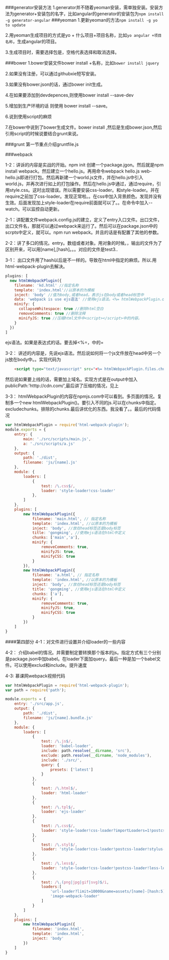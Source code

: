 ###generator安装方法
1.generator并不随着yeoman安装，需单独安装。安装方法为generator+安装包的名字，比如angular的generator的安装包为`npm install -g generator-angular`
###yeoman
1.更新yeoman的方法`npm install -g yo to update`

2.用yeoman生成项目的方式是yo + 什么项目+项目名称，比如`yo angular +项目名称`，生成angular的项目。

3.生成项目时，需要选择包是，空格代表选择和取消选择。

###bower
1.bower安装文件bower install +名称，比如`bower install jquery`

2.如果没有注册，可以通过githubxie短写安装。

3.如果没有bower.json的话，通过bower init生成。

4.在如果要添加到devdepences,则使用bower install --save-dev

5.增加到生产环境的话 则使用 bower install --save。

6.说到使用script的麻烦

7.在bower中说到了bower生成文件。bower install ,然后是生成bower.json,然后引用script的时候说要结合grunt来说。

###grunt
第一节重点介绍gruntfile.js


###webpack

1-2：讲诉的内容是实战的开始。npm init 创建一个package.jgon。然后就是npm install webpack。然后建立一个hello.js。再用命令webpack hello.js web-hello.js即进行打包。然后再新建一个world.js文件，并在hello.js中引入world.js，并再次进行如上的打包操作。然后在hello.js中通过，通过require，引用style.css。这时出现错误。所以需要安装css-loader。和style-loader。并在require之前加了css-loader。发现正常啦。。在css中加入背景颜色。发现并没有生效。后面发现加上style-loader在require前面就可以了。。在命令中加入--watch。可以监控自动更新。

2-1：讲配置文件webpack.config.js的建立，定义了entry入口文件。出口文件，出口文件名，那就可以通过webpack来运行了。然后可以在package.json中的scrpts中定义，就可以。npm run webpack。并且的话是有配置了其他的参数。

2-2：讲了多口的情况。entry。数组或者对象。用对象的时候。，输出的文件为了区别开来，可以用[name],[hash]。。。对应的文件是test3..

3-1： 出口文件用了hash以后是不一样的。导致在html中指定的麻烦。所以.用html-webpack-plugin去解决。

```javascript
plugins: [
  new htmlWebpackPlugin({
    filename: 'kd.html' //指定名称
    template: 'index.html'//以原本的为模板
    inject: 'body' //值为body,或者head。表示js在body或者head标签中
    data: 'webpack is use ejs语法' //使用ejs语法。<%= htmlWebpackPlugin.options.title %> 
    minify: {
      collapseWhitespace: true //删除html空白
      removeComments: true //删除注释
      minifyJS: true //压缩html文件中<script></script>中的内容。
    }
  })
]
```
ejs语法。如果是表达式的话。要去掉<%=，中的=

3-2： 讲述的内容是，先说ejs语法。然后说如何将一个js文件放在head中另一个js放在body中。。实现代码为
```html
	<script type="text/javascript" src="<%= htmlWebpackPlugin.files.chunks.a.entry %>"></script>

```
然后说如果要上线的话，需要加上域名。实现方式是在output中加入 publicPath:'htttp://cdn.com/',最后讲了压缩的情况，见上

3-3： htmlWebpackPlugin的内容在npmjs.com中可以看到。多页面的情况。复制多一个new htmlWebpackPlugin()。要引入不同的js.可以在chunks中指定。excludechunks。排除的chunks.最后讲优化的东西。我没看了。。最后的代码情况

```javascript
var htmlWebpackPlugin = require('html-webpack-plugin');
module.exports = {
	entry: {
		main: './src/scripts/main.js',
		a: './src/scripts/a.js'
	}, 
	output: {
		path: './dist',
		filename: 'js/[name].js'
	},
	module: {
		loaders: [
			{
				test: /\.css$/,
				loader: 'style-loader!css-loader'
			},
		]
	},
	plugins: [
		new htmlWebpackPlugin({
			filename: 'main.html', // 指定名称
			template: 'index.html', //以原本的为模板
			inject: 'body', //放在head标签还是body标签
			title: 'gongming', //使用ejs语法在html中定义
			chunks: ['main','a'],
			minify: {
				removeComments: true,
				minifyJS: true,
				minifyCSS: true
			}
		}),
		new htmlWebpackPlugin({
			filename: 'a.html', // 指定名称
			template: 'index.html', //以原本的为模板
			inject: 'body', //放在head标签还是body标签
			title: 'gongming', //使用ejs语法在html中定义
			chunks: ['a'],
			minify: {
				removeComments: true,
				minifyJS: true,
				minifyCSS: true
			}
		})
	]
}
```


####第四部分
4-1：对文件进行设置并介绍loader的一些内容


4-2： 介绍babel的情况。并需要制定要转换那个版本的js。指定方式有三个分别是package.json中加babel。在loader下面加query。最后一种是加一个babel文件。可以使用exclud和include。提升速度


4-3: 慕课网webpack视频代码


```javascript
var htmlWebpackPlugin = require('html-webpack-plugin');
var path = require('path');

module.exports = {
	entry: './src/app.js',
	output: {
		path: './dist',
		filename: 'js/[name].bundle.js'
	},
	module: {
		loaders: [
			{
				test: /\.js$/,
				loader: 'babel-loader',
				include: path.resolve(__dirname, 'src'),
				exclude: path.resolve(__dirname, 'node_modules'),
				include: './src/',
				query: {
					presets: ['latest']
				}
			},
			{
				test: /\.html$/,
				loader: 'html-loader'
			},
			{
				test: /\.tpl$/,
				loader: 'ejs-loader'
			},
			{
				test: /\.css$/,
				loader: 'style-loader!css-loader?importLoaders=1!postcss-loader'
			},
			{
				test: /\.styl$/,
				loader: 'style-loader!css-loader!postcss-loader!stylus-loader'
			},
			{
				test: /\.less$/,
				loader: 'style-loader!css-loader!postcss-loader!less-loader'
			},
			{
				test: /\.(png|jpg|gif|svg)$/i,
				loaders:[
					'url-loader?limit=10000&name=assets/[name]-[hash:5].[ext]',
					'image-webpack-loader'
				] 
			}
		]
	},
	plugins: [
		new htmlWebpackPlugin({
			filename: 'index.html',
			template: 'index.html',
			inject: 'body'
		})
	]
}
```
